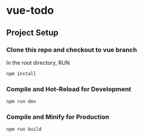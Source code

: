 # vue-todo

## Project Setup

### Clone this repo and checkout to vue branch
In the root directory, RUN

```sh
npm install
```

### Compile and Hot-Reload for Development

```sh
npm run dev
```

### Compile and Minify for Production

```sh
npm run build
```
